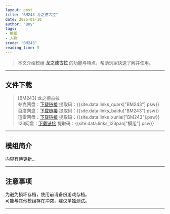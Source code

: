 ```yaml
---
layout: post
title: "BM243 龙之德古拉"
date: 2025-01-10
author: "Bny"
tags: 
- 模组
- 人物
scode: "BM243"
reading_time: 5
---
```


> 本文介绍模组 **龙之德古拉** 的功能与特点，帮助玩家快速了解并使用。

---

## 文件下载

> [BM243] 龙之德古拉  
夸克网盘：[下载链接]({{site.data.links_quark["BM243"].url}}) 提取码：{{site.data.links_quark["BM243"].psw}}  
百度网盘：[下载链接]({{site.data.links_baidu["BM243"].url}}) 提取码：{{site.data.links_baidu["BM243"].psw}}  
迅雷网盘：[下载链接]({{site.data.links_xunlei["BM243"].url}}) 提取码：{{site.data.links_xunlei["BM243"].psw}}  
123网盘：[下载链接]({{site.data.links_123pan["模组"].url}}) 提取码：{{site.data.links_123pan["模组"].psw}}  

---

## 模组简介

>  
内容有待更新...  

---

## 注意事项

>  
为避免损坏存档，使用前请备份游戏存档。  
可能与其他模组存在冲突，建议单独测试。  

---

